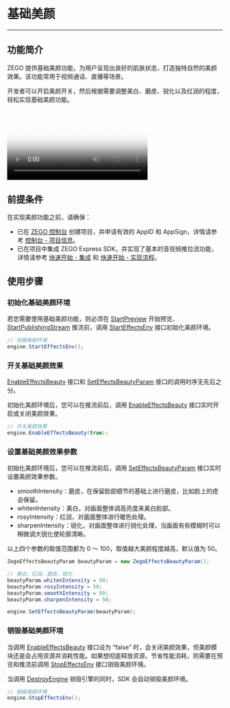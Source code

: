 # 基础美颜

- - -

## 功能简介


ZEGO 提供基础美颜功能，为用户呈现出良好的肌肤状态，打造独特自然的美颜效果。该功能常用于视频通话、直播等场景。

开发者可以开启美颜开关，然后根据需要调整美白、磨皮、锐化以及红润的程度，轻松实现基础美颜功能。

<video poster="https://doc-media.zego.im/sdk-doc/Pics/Common/ZegoExpressEngine/ExpressBeauty.png" src="https://doc-media.zego.im/sdk-doc/doc/video/Express_Video_SDK/ExpressBeauty.mp4" width="65%" muted="true" loop="true" autoplay="autoplay" preload="auto" nocontrols></video>



## 前提条件

在实现美颜功能之前，请确保：

- 已在 [ZEGO 控制台](https://console.zego.im) 创建项目，并申请有效的 AppID 和 AppSign，详情请参考 [控制台 - 项目信息](/console/project-info)。
- 已在项目中集成 ZEGO Express SDK，并实现了基本的音视频推拉流功能，详情请参考 [快速开始 - 集成](https://doc-zh.zego.im/article/21098) 和 [快速开始 - 实现流程](https://doc-zh.zego.im/article/21035)。


## 使用步骤

### 初始化基础美颜环境

若您需要使用基础美颜功能，则必须在 [StartPreview](https://doc-zh.zego.im/article/api?doc=Express_Video_SDK_API~cs_unity3d~class~ZegoExpressEngine#start-preview) 开始预览、[StartPublishingStream](https://doc-zh.zego.im/article/api?doc=Express_Video_SDK_API~cs_unity3d~class~ZegoExpressEngine#start-publishing-stream) 推流前，调用 [StartEffectsEnv](https://doc-zh.zego.im/article/api?doc=Express_Video_SDK_API~cs_unity3d~class~ZegoExpressEngine#start-effects-env) 接口初始化美颜环境。


```cs
// 创建美颜环境
engine.StartEffectsEnv();
```

### 开关基础美颜效果

<Note title="说明">


[EnableEffectsBeauty](https://doc-zh.zego.im/article/api?doc=Express_Video_SDK_API~cs_unity3d~class~ZegoExpressEngine#enable-effects-beauty) 接口和 [SetEffectsBeautyParam](https://doc-zh.zego.im/article/api?doc=Express_Video_SDK_API~cs_unity3d~class~ZegoExpressEngine#set-effects-beauty-param) 接口的调用时序无先后之分。

</Note>



初始化美颜环境后，您可以在推流前后，调用 [EnableEffectsBeauty](https://doc-zh.zego.im/article/api?doc=Express_Video_SDK_API~cs_unity3d~class~ZegoExpressEngine#enable-effects-beauty) 接口实时开启或关闭美颜效果。


```cs
// 开关美颜效果
engine.EnableEffectsBeauty(true);
```

### 设置基础美颜效果参数

初始化美颜环境后，您可以在推流前后，调用 [SetEffectsBeautyParam](https://doc-zh.zego.im/article/api?doc=Express_Video_SDK_API~cs_unity3d~class~ZegoExpressEngine#set-effects-beauty-param) 接口实时设置美颜效果参数。

- smoothIntensity：磨皮，在保留脸部细节的基础上进行磨皮，比如脸上的痣会保留。
- whitenIntensity：美白，对画面整体调高亮度来美白脸部。
- rosyIntensity：红润，对画面整体进行暖色处理。
- sharpenIntensity：锐化，对画面整体进行锐化处理，当画面有些模糊时可以稍微调大锐化使轮廓清晰。

以上四个参数的取值范围都为 0 ～ 100，取值越大美颜程度越高，默认值为 50。


```cs
ZegoEffectsBeautyParam beautyParam = new ZegoEffectsBeautyParam();

// 美白、红润、磨皮、锐化
beautyParam.whitenIntensity = 50;
beautyParam.rosyIntensity = 50;
beautyParam.smoothIntensity = 50;
beautyParam.sharpenIntensity = 50;

engine.SetEffectsBeautyParam(beautyParam);
```

### 销毁基础美颜环境


当调用 [EnableEffectsBeauty](https://doc-zh.zego.im/article/api?doc=Express_Video_SDK_API~cs_unity3d~class~ZegoExpressEngine#enable-effects-beauty) 接口设为 “false” 时，会关闭美颜效果，但美颜模块还是会占用资源并消耗性能。如果想彻底释放资源，节省性能消耗，则需要在预览和推流前调用 [StopEffectsEnv](https://doc-zh.zego.im/article/api?doc=Express_Video_SDK_API~cs_unity3d~class~ZegoExpressEngine#stop-effects-env) 接口销毁美颜环境。

<Note title="说明">



当调用 [DestroyEngine](https://doc-zh.zego.im/article/api?doc=Express_Video_SDK_API~cs_unity3d~class~ZegoExpressEngine#destroy-engine) 销毁引擎的同时，SDK 会自动销毁美颜环境。

</Note>




```cs
// 销毁美颜环境
engine.StopEffectsEnv();
```

<Content />

